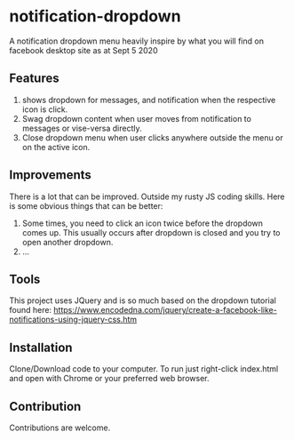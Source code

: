 # notification-dropdown
A notification dropdown menu heavily inspire by what you will find on facebook desktop site as at Sept 5 2020

## Features
1. shows dropdown for messages, and notification when the respective icon is click.
2. Swag dropdown content when user moves from notification to messages or vise-versa directly.
3. Close dropdown menu when user clicks anywhere outside the menu or on the active icon.

## Improvements
There is a lot that can be improved. Outside my rusty JS coding skills. Here is some obvious things that can be better:
1. Some times, you need to click an icon twice before the dropdown comes up. This usually occurs after dropdown is closed and you try to open another dropdown.
2. ...

## Tools
This project uses JQuery and is so much based on the dropdown tutorial found here: https://www.encodedna.com/jquery/create-a-facebook-like-notifications-using-jquery-css.htm

## Installation
Clone/Download code to your computer. To run just right-click index.html and open with Chrome or your preferred web browser.

## Contribution
Contributions are welcome.


